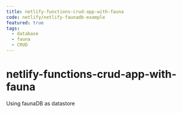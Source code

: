 ```yaml
---
title: netlify-functions-crud-app-with-fauna
code: netlify/netlify-faunadb-example
featured: true
tags:
  - database
  - fauna
  - CRUD
---
```


# netlify-functions-crud-app-with-fauna

Using faunaDB as datastore
